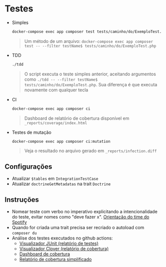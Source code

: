 # Testes

- Simples
    ```sh
    docker-compose exec app composer test tests/caminho/do/ExemploTest.php
    ```
    > Um método de um arquivo: ``docker-compose exec app composer test -- --filter testName$ tests/caminho/do/ExemploTest.php``

- TDD
    ```sh
    ./tdd
    ```

    > O script executa o teste simples anterior, aceitando argumentos como ``./tdd -- --filter testName$ tests/caminho/do/ExemploTest.php``. Sua diferença é que executa novamente com qualquer tecla

- CI
    ```sh
    docker-compose exec app composer ci
    ```
    > Dashboard de relatório de cobertura disponível em `_reports/coverage/index.html`

- Testes de mutação
    ```sh
    docker-compose exec app composer ci:mutation
    ```

    > Veja o resultado no arquivo gerado em `_reports/infection.diff`

## Configurações

- Atualizar `$tables` em `IntegrationTestCase`
- Atualizar `doctrineGetMetadatas` na trait `Doctrine`

## Instruções

- Nomear teste com verbo no imperativo explicitando a intencionalidade do teste, evitar nomes como "deve fazer x". [Orientação do time do Spotify](https://github.com/spotify/should-up)
- Quando for criada uma trait precisa ser recriado o autoload com ``composer du``
- Análise dos testes executados no github actions:
    - [Visualizador JUnit (relatório de testes)](https://codepen.io/nenitf/full/GREQZRd?url=https://raw.githubusercontent.com/nenitf/elefanteca_api/gh-pages/phpunit-log.xml)
    - [Visualizador Clover (relatório de cobertura)](https://codepen.io/nenitf/full/NWwYQoz?url=https://raw.githubusercontent.com/nenitf/elefanteca_api/gh-pages/clover.xml)
    - [Dashboard de cobertura](https://neni.dev/elefanteca_api/coverage/dashboard.html)
    - [Relatório de cobertura simplificado](https://neni.dev/elefanteca_api/coverage.txt)
